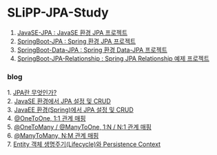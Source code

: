 # SLiPP-JPA-Study
1. <a href='https://github.com/woniper/SLiPP-JPA-Study/tree/master/JavaSE-JPA'>JavaSE-JPA : JavaSE 환경 JPA 프로젝트</a>
2. <a href='https://github.com/woniper/SLiPP-JPA-Study/tree/master/SpringBoot-JPA'>SpringBoot-JPA : Spring 환경 JPA 프로젝트</a>
3. <a href='https://github.com/woniper/SLiPP-JPA-Study/tree/master/SpringBoot-Data-JPA'>SpringBoot-Data-JPA : Spring 환경 Data-JPA 프로젝트</a>
4. <a href='https://github.com/woniper/SLiPP-JPA-Study/tree/master/SpringBoot-JPA-Relationship'>SpringBoot-JPA-Relationship : Spring JPA Relationship 예제 프로젝트</a>


<h3>blog</h3>
1. <a href='http://blog.woniper.net/255'>JPA란 무엇인가?</a> <br/>
2. <a href='http://blog.woniper.net/256'>JavaSE 환경에서 JPA 설정 및 CRUD</a> <br/>
3. <a href='http://blog.woniper.net/258'>JavaEE 환경(Spring)에서 JPA 설정 및 CRUD</a> <br/>
4. <a href='http://blog.woniper.net/263'>@OneToOne, 1:1 관계 매핑</a> <br/>
5. <a href='http://blog.woniper.net/264'>@OneToMany / @ManyToOne, 1:N / N:1 관계 매핑</a> <br/>
6. <a href='http://blog.woniper.net/265'>@ManyToMany, N:M 관계 매핑</a> <br/>
7. <a href='http://blog.woniper.net/266'>Entity 객체 생명주기(Lifecycle)와 Persistence Context</a> <br/>
